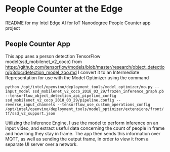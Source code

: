 # People Counter at the Edge

README for my Intel Edge AI for IoT Nanodegree People Counter app project

## People Counter App

This app uses a person detection TensorFlow model(ssd_mobilenet_v2_coco) from https://github.com/tensorflow/models/blob/master/research/object_detection/g3doc/detection_model_zoo.md 
I convert it to an Intermediate Representation for use with the Model Optimizer using the command

`python /opt/intel/openvino/deployment_tools/model_optimizer/mo.py --input_model ssd_mobilenet_v2_coco_2018_03_29/frozen_inference_graph.pb --tensorflow_object_detection_api_pipeline_config ssd_mobilenet_v2_coco_2018_03_29/pipeline.config --reverse_input_channels --tensorflow_use_custom_operations_config /opt/intel/openvino/deployment_tools/model_optimizer/extensions/front/tf/ssd_v2_support.json
`

Utilizing the Inference Engine, I use the model to perform inference on an input video, and extract useful data concerning the count of people in frame and how long they stay in frame. The app then sends this information over MQTT, as well as sending the output frame, in order to view it from a separate UI server over a network.

